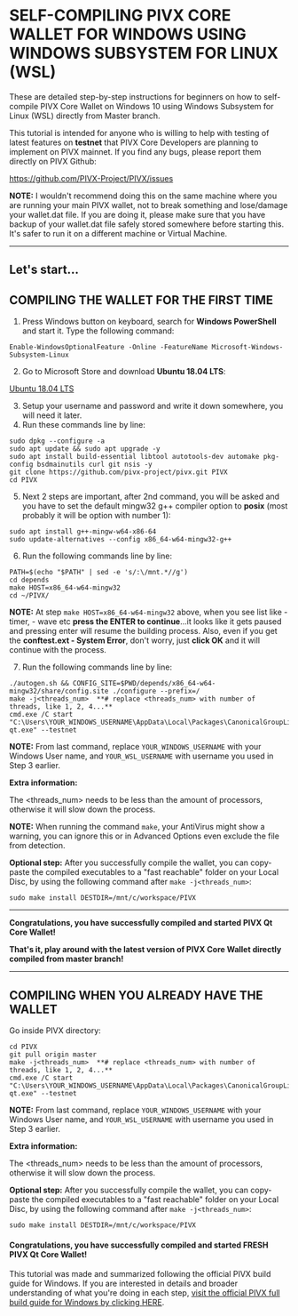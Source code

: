 # SELF-COMPILING PIVX CORE WALLET FOR WINDOWS USING WINDOWS SUBSYSTEM FOR LINUX (WSL)

These are detailed step-by-step instructions for beginners on how to self-compile PIVX Core Wallet on Windows 10 using Windows Subsystem for Linux (WSL) directly from Master branch.

This tutorial is intended for anyone who is willing to help with testing of latest features on **testnet** that PIVX Core Developers are planning to implement on PIVX mainnet. If you find any bugs, please report them directly on PIVX Github:

https://github.com/PIVX-Project/PIVX/issues

**NOTE:** I wouldn't recommend doing this on the same machine where you are running your main PIVX wallet, not to break something and lose/damage your wallet.dat file. If you are doing it, please make sure that you have backup of your wallet.dat file safely stored somewhere before starting this. It's safer to run it on a different machine or Virtual Machine.

---------------------------------------------------------

## Let's start...

## COMPILING THE WALLET FOR THE FIRST TIME

1. Press Windows button on keyboard, search for **Windows PowerShell** and start it. Type the following command:
```
Enable-WindowsOptionalFeature -Online -FeatureName Microsoft-Windows-Subsystem-Linux
```

2. Go to Microsoft Store and download **Ubuntu 18.04 LTS**:

[Ubuntu 18.04 LTS](https://www.microsoft.com/store/productId/9N9TNGVNDL3Q)

3. Setup your username and password and write it down somewhere, you will need it later.
4. Run these commands line by line:
```
sudo dpkg --configure -a
sudo apt update && sudo apt upgrade -y
sudo apt install build-essential libtool autotools-dev automake pkg-config bsdmainutils curl git nsis -y 
git clone https://github.com/pivx-project/pivx.git PIVX
cd PIVX
```
5. Next 2 steps are important, after 2nd command, you will be asked and you have to set the default mingw32 g++ compiler option to **posix** (most probably it will be option with number 1):
```
sudo apt install g++-mingw-w64-x86-64
sudo update-alternatives --config x86_64-w64-mingw32-g++
```
6. Run the following commands line by line:
```
PATH=$(echo "$PATH" | sed -e 's/:\/mnt.*//g')
cd depends
make HOST=x86_64-w64-mingw32
cd ~/PIVX/
```

**NOTE:** At step `make HOST=x86_64-w64-mingw32` above, when you see list like - timer, - wave etc **press the ENTER to continue**...it looks like it gets paused and pressing enter will resume the building process.
Also, even if you get the **conftest.ext - System Error**, don't worry, just **click OK** and it will continue with the process.

7. Run the following commands line by line:
```
./autogen.sh && CONFIG_SITE=$PWD/depends/x86_64-w64-mingw32/share/config.site ./configure --prefix=/
make -j<threads_num>  **# replace <threads_num> with number of threads, like 1, 2, 4...**
cmd.exe /C start "C:\Users\YOUR_WINDOWS_USERNAME\AppData\Local\Packages\CanonicalGroupLimited.Ubuntu18.04onWindows_79rhkp1fndgsc\LocalState\rootfs\home\YOUR_WSL_USERNAME\PIVX\src\qt\pivx-qt.exe" --testnet
```
**NOTE:** From last command, replace `YOUR_WINDOWS_USERNAME` with your Windows User name, and `YOUR_WSL_USERNAME` with username you used in Step 3 earlier.

**Extra information:**

The <threads_num> needs to be less than the amount of processors, otherwise it will slow down the process.

**NOTE:** When running the command `make`, your AntiVirus might show a warning, you can ignore this or in Advanced Options even exclude the file from detection.

**Optional step:**
After you successfully compile the wallet, you can copy-paste the compiled executables to a "fast reachable" folder on your Local Disc, by using the following command after `make -j<threads_num>`:

```
sudo make install DESTDIR=/mnt/c/workspace/PIVX
```

--------------------------------------------
**Congratulations, you have successfully compiled and started PIVX Qt Core Wallet!**

**That's it, play around with the latest version of PIVX Core Wallet directly compiled from master branch!**

---------------------------------------------
## COMPILING WHEN YOU ALREADY HAVE THE WALLET

Go inside PIVX directory:
```
cd PIVX
git pull origin master
make -j<threads_num>  **# replace <threads_num> with number of threads, like 1, 2, 4...**
cmd.exe /C start "C:\Users\YOUR_WINDOWS_USERNAME\AppData\Local\Packages\CanonicalGroupLimited.Ubuntu18.04onWindows_79rhkp1fndgsc\LocalState\rootfs\home\YOUR_WSL_USERNAME\PIVX\src\qt\pivx-qt.exe" --testnet
```
**NOTE:** From last command, replace `YOUR_WINDOWS_USERNAME` with your Windows User name, and `YOUR_WSL_USERNAME` with username you used in Step 3 earlier.

**Extra information:**

The <threads_num> needs to be less than the amount of processors, otherwise it will slow down the process.

**Optional step:**
After you successfully compile the wallet, you can copy-paste the compiled executables to a "fast reachable" folder on your Local Disc, by using the following command after `make -j<threads_num>`:

```
sudo make install DESTDIR=/mnt/c/workspace/PIVX
```

#### **Congratulations, you have successfully compiled and started FRESH PIVX Qt Core Wallet!**

This tutorial was made and summarized following the official PIVX build guide for Windows. If you are interested in details and broader understanding of what you're doing in each step, [visit the official PIVX full build guide for Windows by clicking HERE](https://github.com/PIVX-Project/PIVX/blob/master/doc/build-windows.md).
